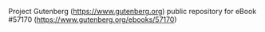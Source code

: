 Project Gutenberg (https://www.gutenberg.org) public repository for
eBook #57170 (https://www.gutenberg.org/ebooks/57170)
